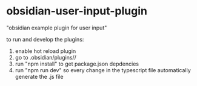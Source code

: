 # obsidian-user-input-plugin
"obsidian example plugin for user input"

to run and develop the plugins:
1. enable hot reload plugin
2. go to .obsidian/plugins/<plugin name>/
3. run "npm install" to get package.json depdencies
4. run "npm run dev" so every change in the typescript file automatically generate the .js file
  
